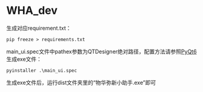 # WHA_dev
生成对应requirement.txt：

    pip freeze > requirements.txt

main_ui.spec文件中pathex参数为QTDesigner绝对路径，配置方法请参照[PyQt6](https://github.com/xiaolizhang77/PyQt6)
\
生成exe文件：

    pyinstaller .\main_ui.spec

生成exe文件后，运行dist文件夹里的“物华弥新小助手.exe”即可